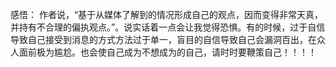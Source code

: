 感悟：
作者说，“基于从媒体了解到的情况形成自己的观点，因而变得非常天真，并持有不合理的偏执观点。”。说实话着一点会让我觉得恐惧。有的时候，过于自信导致自己接受到消息的方式方法过于单一，盲目的自信导致自己会漏洞百出，在众人面前极为尴尬。也会使自己成为不想成为的自己，请时时要鞭策自己！！！！